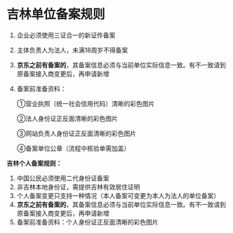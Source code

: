 # **吉林单位备案规则**

1. 企业必须使用三证合一的新证件备案

2. 主体负责人为法人，未满18周岁不得备案

3. **京东之前有备案的**，其备案信息必须与当前单位实际信息一致。有不一致请到原备案接入商变更后，再申请新增

4. 备案前准备资料：

   ①营业执照（统一社会信用代码）清晰的彩色图片

   ②法人身份证正反面清晰的彩色图片

   ③网站负责人身份证正反面清晰的彩色图片

   ④备案单位公章（流程中核验单需加盖）

**吉林个人备案规则：**

1. 中国公民必须使用二代身份证备案
2. 非吉林本地身份证，需提供吉林有效居住证明
3. 个人备案变更只支持一种情况（本人备案可变更为本人为法人的单位备案）
4. **京东之前有备案的**，其备案信息必须与当前单位实际信息一致。有不一致请到原备案接入商变更后，再申请新增
5. 备案前准备资料：个人身份证正反面清晰的彩色图片